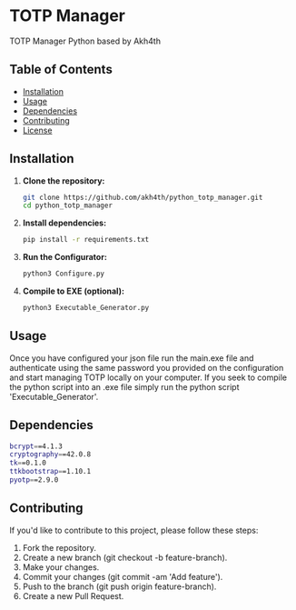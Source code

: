 # TOTP Manager

TOTP Manager Python based by Akh4th

## Table of Contents

- [Installation](#installation)
- [Usage](#usage)
- [Dependencies](#dependencies)
- [Contributing](#contributing)
- [License](#license)

## Installation

1. **Clone the repository:**
   ```bash
   git clone https://github.com/akh4th/python_totp_manager.git
   cd python_totp_manager

2. **Install dependencies:**
   ```bash
   pip install -r requirements.txt

3. **Run the Configurator:**
    ```bash
   python3 Configure.py

4. **Compile to EXE (optional):**
   ```bash
   python3 Executable_Generator.py

## Usage

Once you have configured your json file run the main.exe file and authenticate using the same password you provided on the configuration and start managing TOTP locally on your computer.
If you seek to compile the python script into an .exe file simply run the python script 'Executable_Generator'.


## Dependencies
```bash
bcrypt==4.1.3
cryptography==42.0.8
tk==0.1.0
ttkbootstrap==1.10.1
pyotp==2.9.0
```

## Contributing
If you'd like to contribute to this project, please follow these steps:

1. Fork the repository.
2. Create a new branch (git checkout -b feature-branch).
3. Make your changes.
4. Commit your changes (git commit -am 'Add feature').
5. Push to the branch (git push origin feature-branch).
6. Create a new Pull Request.
